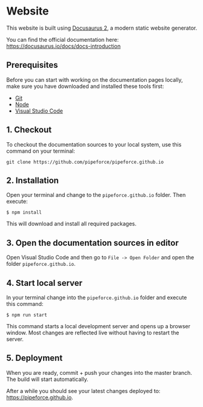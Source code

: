 # Website 

This website is built using [Docusaurus 2](https://docusaurus.io/), a modern static website generator.

You can find the official documentation here: https://docusaurus.io/docs/docs-introduction

## Prerequisites
Before you can start with working on the documentation pages locally, make sure you have downloaded and installed these tools first:

- [Git](https://github.com/git-guides/install-git)
- [Node](https://nodejs.org/en/download/)
- [Visual Studio Code](https://code.visualstudio.com/download)

## 1. Checkout
To checkout the documentation sources to your local system, use this command on your terminal:
```
git clone https://github.com/pipeforce/pipeforce.github.io
```

## 2. Installation
Open your terminal and change to the ``pipeforce.github.io`` folder. Then execute:

```
$ npm install
```
This will download and install all required packages.

## 3. Open the documentation sources in editor

Open Visual Studio Code and then go to ``File -> Open Folder`` and open the folder ``pipeforce.github.io``.


## 4. Start local server

In your terminal change into the ``pipeforce.github.io`` folder and execute this command:

```
$ npm run start
```

This command starts a local development server and opens up a browser window. Most changes are reflected live without having to restart the server.

## 5. Deployment

When you are ready, commit + push your changes into the master branch.
The build will start automatically.

After a while you should see your latest changes deployed to: https://pipeforce.github.io.
